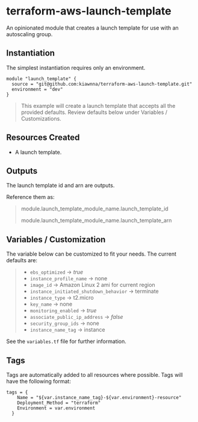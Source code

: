 # terraform-aws-launch-template
An opinionated module that creates a launch template for use with an autoscaling group.

## Instantiation
The simplest instantiation requires only an environment.

```
module "launch_template" {
  source = "git@github.com:kiawnna/terraform-aws-launch-template.git"
  environment = "dev"
}
```
> This example will create a launch template that accepts all the provided defaults. Review defaults below under Variables / Customizations.

## Resources Created
* A launch template.

## Outputs
The launch template id and arn are outputs.

Reference them as:

> module.launch_template_module_name.launch_template_id
> 
> module.launch_template_module_name.launch_template_arn

## Variables / Customization
The variable below can be customized to fit your needs. The current defaults are:
>  * `ebs_optimized` &rarr; *true*
>  * `instance_profile_name` &rarr; none
>  * `image_id` &rarr; Amazon Linux 2 ami for current region
>  * `instance_initiated_shutdown_behavior` &rarr; terminate
>  * `instance_type` &rarr; t2.micro
>  * `key_name` &rarr; none
>  * `monitoring_enabled` &rarr; *true*
>  * `associate_public_ip_address` &rarr; *false*
>  * `security_group_ids` &rarr; none
>  * `instance_name_tag` &rarr; instance

See the `variables.tf` file for further information.

## Tags
Tags are automatically added to all resources where possible. Tags will have the following format:

```
tags = {
    Name = "${var.instance_name_tag}-${var.environment}-resource"
    Deployment_Method = "terraform"
    Environment = var.environment
  }
```

